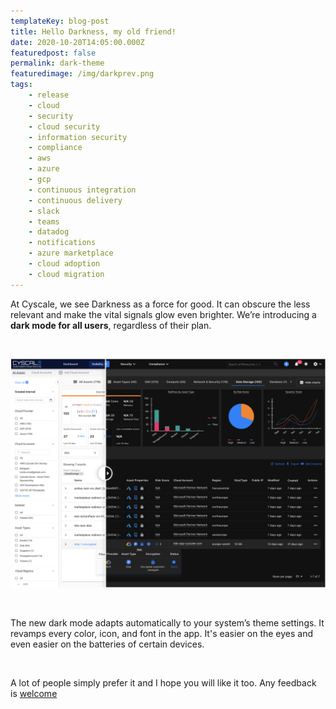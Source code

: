```yaml
---
templateKey: blog-post
title: Hello Darkness, my old friend!
date: 2020-10-20T14:05:00.000Z
featuredpost: false
permalink: dark-theme
featuredimage: /img/darkprev.png
tags:
    - release
    - cloud
    - security
    - cloud security
    - information security
    - compliance
    - aws
    - azure
    - gcp
    - continuous integration
    - continuous delivery
    - slack
    - teams
    - datadog
    - notifications
    - azure marketplace
    - cloud adoption
    - cloud migration
---
```


At Cyscale, we see Darkness as a force for good. It can obscure the less relevant and make the vital signals glow even brighter. We’re introducing a **dark mode for all users**, regardless of their plan.

<br/>

![flavor wheel](/img/darkprev.png)

<br/>

The new dark mode adapts automatically to your system’s theme settings. It revamps every color, icon, and font in the app. It's easier on the eyes and even easier on the batteries of certain devices.

<br/>

A lot of people simply prefer it and I hope you will like it too. Any feedback is [welcome](https://cyscale.com/support)

<br/>
